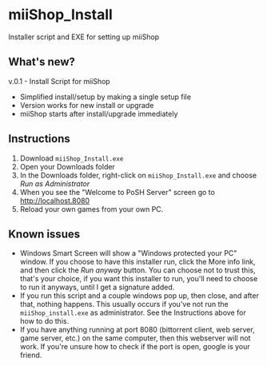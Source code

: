 # miiShop_Install
Installer script and EXE for setting up miiShop

##  What's new?
v.0.1 - Install Script for miiShop
+ Simplified install/setup by making a single setup file
+ Version works for new install or upgrade
+ miiShop starts after install/upgrade immediately

## Instructions
1. Download  `miiShop_Install.exe`
2. Open your Downloads folder
3. In the Downloads folder, right-click on `miiShop_Install.exe` and choose *Run as Administrator*
4. When you see the "Welcome to PoSH Server" screen go to http://localhost.8080
5. Reload your own games from your own PC.

## Known issues
+ Windows Smart Screen will show a "Windows protected your PC" window.  If you choose to have this installer run, click the More info link, and then click the *Run anyway* button.  You can choose not to trust this, that's your choice, if you want this installer to run, you'll need to choose to run it anyways, until I get a signature added.
+ If you run this script and a couple windows pop up, then close, and after that, nothing happens.  This usually occurs if you've not run the `miiShop_install.exe` as administrator.  See the Instructions above for how to do this.
+ If you have anything running at port 8080 (bittorrent client, web server, game server, etc.) on the same computer, then this webserver will not work.  If you're unsure how to check if the port is open, google is your friend.
